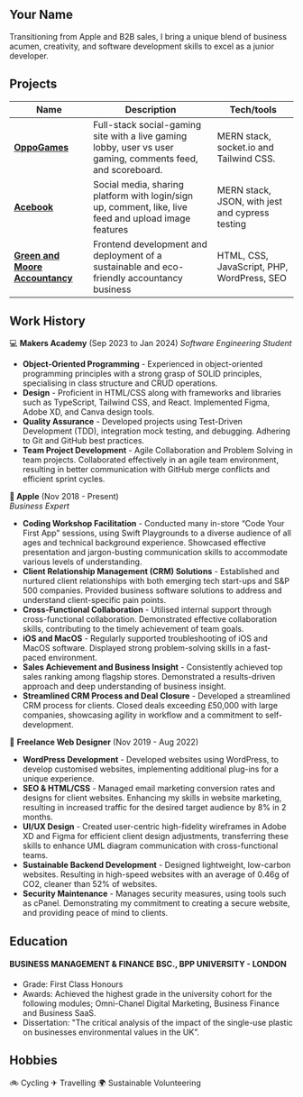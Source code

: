 ## Your Name

Transitioning from Apple and B2B sales, I bring a unique blend of business acumen, creativity, and software development skills to excel as a junior developer.

## Projects

| Name                         | Description       | Tech/tools        |
| ---------------------------- | ----------------- | ----------------- |
| **<a href="https://github.com/clairep94/oppo-games-group6">OppoGames</a>**          | Full-stack social-gaming site with a live gaming lobby, user vs user gaming, comments feed, and scoreboard. | MERN stack, socket.io and Tailwind CSS. |
| **<a href="https://github.com/raybrowndev/acebook-mern-overREACTers">Acebook</a>** | Social media, sharing platform with login/sign up, comment, like, live feed and upload image features | MERN stack, JSON, with jest and cypress testing  |
| **<a href="https://greenandmoore.co.uk">Green and Moore Accountancy</a>** | Frontend development and deployment of a sustainable and eco-friendly accountancy business | HTML, CSS, JavaScript, PHP, WordPress, SEO |

## Work History

💻   **Makers Academy** (Sep 2023 to Jan 2024) 
_Software Engineering Student_

- **Object-Oriented Programming** - Experienced in object-oriented programming principles with a strong grasp of SOLID principles, specialising in class structure and CRUD operations.
- **Design** - Proficient in HTML/CSS along with frameworks and libraries such as TypeScript, Tailwind CSS, and React. Implemented Figma, Adobe XD, and Canva design tools.
- **Quality Assurance** - Developed projects using Test-Driven Development (TDD), integration mock testing, and debugging. Adhering to Git and GitHub best practices.
- **Team Project Development** - Agile Collaboration and Problem Solving in team projects. Collaborated effectively in an agile team environment, resulting in better communication with GitHub merge conflicts and efficient sprint cycles.

** Apple** (Nov 2018 - Present)  
_Business Expert_

- **Coding Workshop Facilitation** - Conducted many in-store “Code Your First App” sessions, using Swift Playgrounds to a diverse audience of all ages and technical background experience. Showcased effective presentation and jargon-busting communication skills to accommodate various levels of understanding.
-  **Client Relationship Management (CRM) Solutions** - Established and nurtured client relationships with both emerging tech start-ups and S&P 500 companies. Provided business software solutions to address and understand client-specific pain points.
- **Cross-Functional Collaboration** - Utilised internal support through cross-functional collaboration. Demonstrated effective collaboration skills, contributing to the timely achievement of team goals.
- **iOS and MacOS** - Regularly supported troubleshooting of iOS and MacOS software. Displayed strong problem-solving skills in a fast-paced environment.
- **Sales Achievement and Business Insight** - Consistently achieved top sales ranking among flagship stores. Demonstrated a results-driven approach and deep understanding of business insight.
- **Streamlined CRM Process and Deal Closure** - Developed a streamlined CRM process for clients. Closed deals exceeding £50,000 with large companies, showcasing agility in workflow and a commitment to self-development.

🎨  **Freelance Web Designer** (Nov 2019 - Aug 2022)

- **WordPress Development** - Developed websites using WordPress, to develop customised websites, implementing additional plug-ins for a unique experience.
- **SEO & HTML/CSS**  - Managed email marketing conversion rates and designs for client websites. Enhancing my skills in website marketing, resulting in increased traffic for the desired target audience by 8% in 2 months.
- **UI/UX Design** - Created user-centric high-fidelity wireframes in Adobe XD and Figma for efficient client design adjustments, transferring these skills to enhance UML diagram communication with cross-functional teams.
- **Sustainable Backend Development** - Designed lightweight, low-carbon websites. Resulting in high-speed websites with an average of 0.46g of CO2, cleaner than 52% of websites.  
- **Security Maintenance** - Manages security measures, using tools such as cPanel. Demonstrating my commitment to creating a secure website, and providing peace of mind to clients. 


## Education

#### BUSINESS MANAGEMENT & FINANCE BSC., BPP UNIVERSITY - LONDON

- Grade: First Class Honours
- Awards: Achieved the highest grade in the university cohort for the following modules; Omni-Chanel Digital Marketing, Business
Finance and Business SaaS.
- Dissertation: "The critical analysis of the impact of the single-use plastic on businesses environmental values in the UK”.


## Hobbies

🚲 Cycling
✈ Travelling
🌍 Sustainable Volunteering
